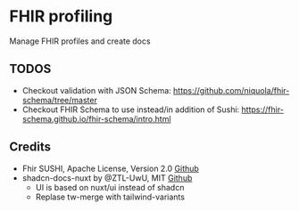 # FHIR profiling
Manage FHIR profiles and create docs

## TODOS

- Checkout validation with JSON Schema: https://github.com/niquola/fhir-schema/tree/master
- Checkout FHIR Schema to use instead/in addition of Sushi: https://fhir-schema.github.io/fhir-schema/intro.html


## Credits

- Fhir SUSHI, Apache License, Version 2.0 [Github](https://github.com/FHIR/sushi)
- shadcn-docs-nuxt by @ZTL-UwU, MIT [Github](https://github.com/ZTL-UwU/shadcn-docs-nuxt)
	- UI is based on nuxt/ui instead of shadcn
	- Replase tw-merge with tailwind-variants